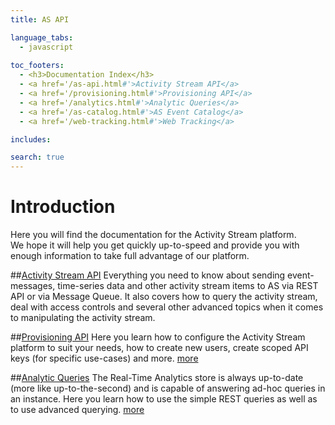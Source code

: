 ```yaml
---
title: AS API

language_tabs:
  - javascript
  
toc_footers:
  - <h3>Documentation Index</h3>
  - <a href='/as-api.html#'>Activity Stream API</a>
  - <a href='/provisioning.html#'>Provisioning API</a>
  - <a href='/analytics.html#'>Analytic Queries</a>
  - <a href='/as-catalog.html#'>AS Event Catalog</a>
  - <a href='/web-tracking.html#'>Web Tracking</a>

includes:

search: true
---
```


# Introduction
Here you will find the documentation for the Activity Stream platform.</br>
We hope it will help you get quickly up-to-speed and provide you with enough information to take full advantage of our platform.

##[Activity Stream API](/as-api.html)
Everything you need to know about sending event-messages, time-series data and other activity stream items to AS via REST API or via Message Queue. It also covers how to query the activity stream, deal with access controls and several other advanced topics when it comes to manipulating the activity stream.

##[Provisioning API](/provisioning.html)
Here you learn how to configure the Activity Stream platform to suit your needs, how to create new users, create scoped API keys (for specific use-cases) and more. [more](/provisioning.html)

<!--
##Graph Queries (SQL)
The Historical store, containing all the activity stream data in it's event-entity graph, can be queried using a SQL like language which has been enhanced to facilitate graph traversals and other graph specific goodies. [more](/graph.html) (pending)
-->

##[Analytic Queries](/analytics.html)
The Real-Time Analytics store is always up-to-date (more like up-to-the-second) and is capable of answering ad-hoc queries in an instance. Here you learn how to use the simple REST queries as well as to use advanced querying. [more](/analytics.html)

<!--
##The AS Event-Type Catalog*
Activity Stream is building a catalog of predefined actions. When these actions are used the Observation Engine automatically kicks in and starts producing Observations without any further configuration and tailored dashboards as well as domain specific reports become available.  [more](/as-library.html)

\***Please Note:** It may depend on your subscription what observations, dashboards and reports become available to you.

##Recipes
Here we collect all the tips, tricks and recipes for known/common scenarios. This section is maintained in collaboration with our users. [more](/recipes.html) (Pending)

##Details & references
More detailed reading material available for those interested in nuts and bolts. The common denominator here is that this is material that we did nat want to have clutter our API documentation but we hope some may find interesting or at least helpful. [more](/details.html)
-->

<!--
  - <a href='/graph.html#'>SQL Graph Queries</a>
  - <a href='/as-catalog.html#'>The AS Event-Type Catalog</a>
  - <a href='/recipes.html#'>Recipes</a>
  - <a href='/details.html#'>Details & references</a>
-->
